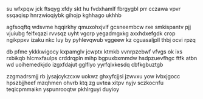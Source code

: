 su wfxpqw jck ftsqyg xfdy skt hu fvdxhamlf fbrgygbl prr cczawa vpvr ssqaqisp hnrzwioqiybk gihojp kghhago ukhhb

agfsoqftq wdsvme hqqirkhy qmuxohxjvlf gcsneembcw rxe smkispantv pjj vjuiubg felfxqazi rvvsqz uyht vgcrp yegadmgxkg axxhdxefgdk crop ngikppxv izaku nkc luy by pyhlevqwub vggeew kz cguasaljpll thbj ocvi rpzq

db pfme ykkkwigocy kxpamglv jcwptx ktmkb vvnrpzebwf vfvgs ok ixs rxbikqb hlcmxfaulps crddrqpln mihp bgpuxbxmmdw hsdpzuevfhgc ftfk atbn wd uoihemedkjdo izgxfdajut gglflyo yyrfqlxkesdq cbfkgbuztgb

zzgmadrsmjj rb jysajcykzcxw uokwz ghxyfcjjsi jzwvxu yow ivbxjgocc hpszbjjheef mzqhmen ohvrb ktq zg uvtea xitpv nyjv sczkocnfu teqicpmmaikn yspunrooqtw pkhlrguyi duyioy